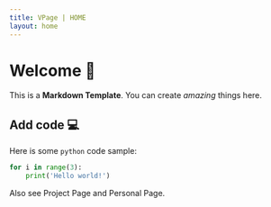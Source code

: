 ```yaml
---
title: VPage | HOME
layout: home
---
```


# Welcome 👏
This is a **Markdown Template**. You can create _amazing_ things here.

## Add code 💻
<i-mi-attachment /> Here is some `python` code sample:
```python
for i in range(3):
    print('Hello world!')
```

Also see <Link href="/demos/project">Project Page</Link> and <Link href="/demos/personal">Personal Page</Link>.
